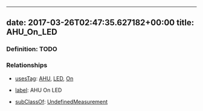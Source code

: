 
---
date: 2017-03-26T02:47:35.627182+00:00
title: AHU_On_LED
---
### Definition: TODO

### Relationships

* [usesTag](https://brickschema.org/schema/1.0/BrickFrame#usesTag): [AHU](https://brickschema.org/schema/1.0/BrickTag#AHU), [LED](https://brickschema.org/schema/1.0/BrickTag#LED), [On](https://brickschema.org/schema/1.0/BrickTag#On)

* [label](http://www.w3.org/2000/01/rdf-schema#label): AHU On LED

* [subClassOf](http://www.w3.org/2000/01/rdf-schema#subClassOf): [UndefinedMeasurement](https://brickschema.org/schema/1.0/Brick#UndefinedMeasurement)
